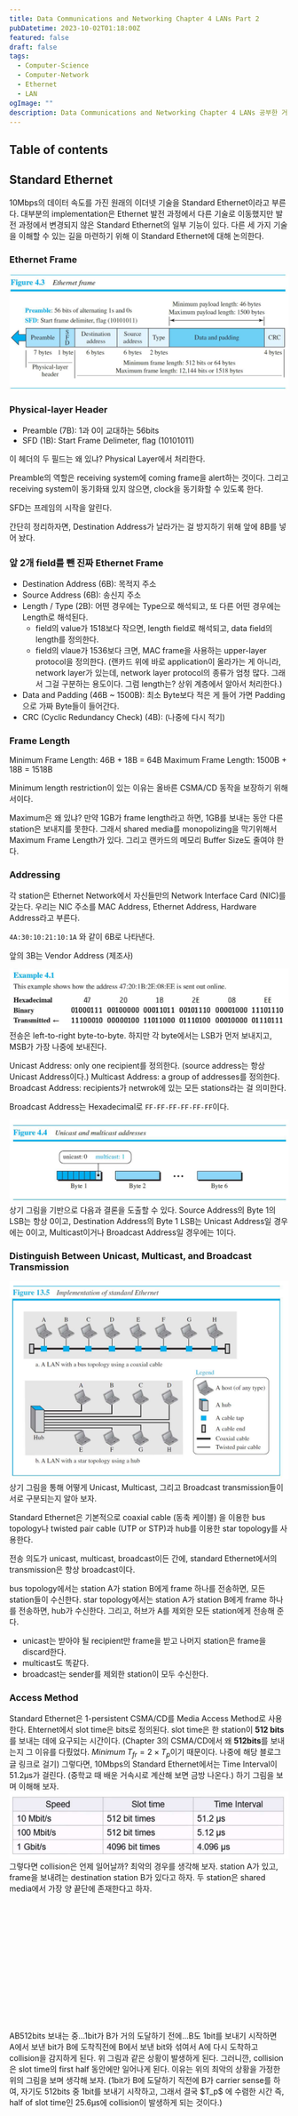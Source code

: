 ```yaml
---
title: Data Communications and Networking Chapter 4 LANs Part 2
pubDatetime: 2023-10-02T01:18:00Z
featured: false
draft: false
tags:
  - Computer-Science
  - Computer-Network
  - Ethernet
  - LAN
ogImage: ""
description: Data Communications and Networking Chapter 4 LANs 공부한 거 정리
---
```


## Table of contents

## Standard Ethernet

10Mbps의 데이터 속도를 가진 원래의 이더넷 기술을 Standard Ethernet이라고 부른다.
대부분의 implementation은 Ethernet 발전 과정에서 다른 기술로 이동했지만 발전 과정에서 변경되지 않은 Standard Ethernet의 일부 기능이 있다.
다른 세 가지 기술을 이해할 수 있는 길을 마련하기 위해 이 Standard Ethernet에 대해 논의한다.

### Ethernet Frame

![](/src/assets/image/data-communications-and-networking-chapter-4-lans-part2-1696177248832.jpeg)

### Physical-layer Header

- Preamble (7B): 1과 0이 교대하는 56bits
- SFD (1B): Start Frame Delimeter, flag (10101011)

이 헤더의 두 필드는 왜 있냐? Physical Layer에서 처리한다.

Preamble의 역할은 receiving system에 coming frame을 alert하는 것이다. 그리고 receiving system이 동기화돼 있지 않으면, clock을 동기화할 수 있도록 한다.

SFD는 프레임의 시작을 알린다.

간단히 정리하자면, Destination Address가 날라가는 걸 방지하기 위해 앞에 8B를 넣어 놨다.

### 앞 2개 field를 뺀 진짜 Ethernet Frame

- Destination Address (6B): 목적지 주소
- Source Address (6B): 송신지 주소
- Length / Type (2B): 어떤 경우에는 Type으로 해석되고, 또 다른 어떤 경우에는 Length로 해석된다.
  - field의 value가 1518보다 작으면, length field로 해석되고, data field의 length를 정의한다.
  - field의 vlaue가 1536보다 크면, MAC frame을 사용하는 upper-layer protocol을 정의한다. (랜카드 위에 바로 application이 올라가는 게 아니라, network layer가 있는데, network layer protocol의 종류가 엄청 많다. 그래서 그걸 구분하는 용도이다. 그럼 length는? 상위 계층에서 알아서 처리한다.)
- Data and Padding (46B ~ 1500B): 최소 Byte보다 적은 게 들어 가면 Padding으로 가짜 Byte들이 들어간다.
- CRC (Cyclic Redundancy Check) (4B): (나중에 다시 적기)

### Frame Length

Minimum Frame Length: 46B + 18B = 64B
Maximum Frame Length: 1500B + 18B = 1518B

Minimum length restriction이 있는 이유는 올바른 CSMA/CD 동작을 보장하기 위해서이다.

Maximum은 왜 있냐? 만약 1GB가 frame length라고 하면, 1GB를 보내는 동안 다른 station은 보내지를 못한다.
그래서 shared media를 monopolizing을 막기위해서 Maximum Frame Length가 있다.
그리고 랜카드의 메모리 Buffer Size도 줄여야 한다.

### Addressing

각 station은 Ethernet Network에서 자신들만의 Network Interface Card (NIC)를 갖는다.
우리는 NIC 주소를 MAC Address, Ethernet Address, Hardware Address라고 부른다.

`4A:30:10:21:10:1A` 와 같이 6B로 나타낸다.

앞의 3B는 Vendor Address (제조사)

![](/src/assets/image/data-communications-and-networking-chapter-4-lans-part2-1696220119713.jpeg)
전송은 left-to-right byte-to-byte. 하지만 각 byte에서는 LSB가 먼저 보내지고, MSB가 가장 나중에 보내진다.

Unicast Address: only one recipient를 정의한다. (source address는 항상 Unicast Address이다.)
Multicast Address: a group of addresses를 정의한다.
Broadcast Address: recipients가 netwrok에 있는 모든 stations라는 걸 의미한다.

Broadcast Address는 Hexadecimal로 `FF-FF-FF-FF-FF-FF`이다.

![](/src/assets/image/data-communications-and-networking-chapter-4-lans-part2-1696223467557.jpeg)
상기 그림을 기반으로 다음과 결론을 도출할 수 있다.
Source Address의 Byte 1의 LSB는 항상 0이고, Destination Address의 Byte 1 LSB는 Unicast Address일 경우에는 0이고, Multicast이거나 Broadcast Address일 경우에는 1이다.

### Distinguish Between Unicast, Multicast, and Broadcast Transmission

![](/src/assets/image/data-communications-and-networking-chapter-4-lans-part2-1696223903316.jpeg)
상기 그림을 통해 어떻게 Unicast, Multicast, 그리고 Broadcast transmission들이 서로 구분되는지 알아 보자.

Standard Ethernet은 기본적으로 coaxial cable (동축 케이블) 을 이용한 bus topology나 twisted pair cable (UTP or STP)과 hub를 이용한 star topology를 사용한다.

전송 의도가 unicast, multicast, broadcast이든 간에, standard Ethernet에서의 transmission은 항상 broadcast이다.

bus topology에서는 station A가 station B에게 frame 하나를 전송하면, 모든 station들이 수신한다.
star topology에서는 station A가 station B에게 frame 하나를 전송하면, hub가 수신한다.
그리고, 허브가 A를 제외한 모든 station에게 전송해 준다.

- unicast는 받아야 될 recipient만 frame을 받고 나머지 station은 frame을 discard한다.
- multicast도 똑같다.
- broadcast는 sender를 제외한 station이 모두 수신한다.

### Access Method

Standard Ethernet은 1-persistent CSMA/CD를 Media Access Method로 사용한다.
Ehternet에서 slot time은 bits로 정의된다.
slot time은 한 station이 **512 bits**를 보내는 데에 요구되는 시간이다. (Chapter 3의 CSMA/CD에서 왜 **512bits**를 보내는지 그 이유를 다뤘었다. $Minimum\;T_{fr}=2 \times T_p$이기 때문이다. 나중에 해당 블로그 글 링크로 걸기)
그렇다면, 10Mbps의 Standard Ethernet에서는 Time Interval이 51.2μs가 걸린다. (중학교 때 배운 거속시로 계산해 보면 금방 나온다.)
하기 그림을 보며 이해해 보자.
![](/src/assets/image/data-communications-and-networking-chapter-4-lans-part2-1696230966046.jpeg)
그렇다면 collision은 언제 일어날까?
최악의 경우를 생각해 보자.
station A가 있고, frame을 보내려는 destination station B가 있다고 하자.
두 station은 shared media에서 가장 양 끝단에 존재한다고 하자.
<svg version="1.1" xmlns="http://www.w3.org/2000/svg" viewBox="0 0 880.529804218703 397.903763069968" width="880.529804218703" height="397.903763069968">

  <!-- svg-source:excalidraw -->

  <defs>
    <style class="style-fonts">
      @font-face {
        font-family: "Virgil";
        src: url("https://excalidraw.com/Virgil.woff2");
      }
      @font-face {
        font-family: "Cascadia";
        src: url("https://excalidraw.com/Cascadia.woff2");
      }
    </style>
    
  </defs>
  <rect x="0" y="0" width="880.529804218703" height="397.903763069968" fill="#ffffff"></rect><g stroke-linecap="round" transform="translate(80.3967444550641 116.2195316642393) rotate(0 65.32817885429944 65.32817885429944)"><path d="M32 0 M32 0 C55.98 -1.58, 82.93 -1.92, 98.66 0 M32 0 C49.41 0.16, 68.92 -0.13, 98.66 0 M98.66 0 C121.64 1.07, 129.38 11.16, 130.66 32 M98.66 0 C118.96 -1.15, 131.03 11.34, 130.66 32 M130.66 32 C132.76 48.35, 131.05 66.49, 130.66 98.66 M130.66 32 C131.35 56.21, 130.06 80.65, 130.66 98.66 M130.66 98.66 C130.52 120.18, 121.42 129.97, 98.66 130.66 M130.66 98.66 C132.52 119.46, 121.53 128.79, 98.66 130.66 M98.66 130.66 C77.38 132.39, 51.26 129.62, 32 130.66 M98.66 130.66 C76.51 130.94, 52.54 130.86, 32 130.66 M32 130.66 C10.67 132.57, 1 120.74, 0 98.66 M32 130.66 C9.19 132.45, 0.21 120.68, 0 98.66 M0 98.66 C0.46 78.46, -1.7 60.41, 0 32 M0 98.66 C0.87 83.02, -0.35 68.56, 0 32 M0 32 C1.43 11.37, 9.36 -0.79, 32 0 M0 32 C-0.19 11.99, 11.52 -1.39, 32 0" stroke="#1e1e1e" stroke-width="1" fill="none"></path></g><g transform="translate(140.72492330936353 169.54771051853874) rotate(0 5 12)"><text x="5" y="0" font-family="LocalFont, Segoe UI Emoji" font-size="20px" fill="#1e1e1e" text-anchor="middle" style="white-space: pre;" direction="ltr" dominant-baseline="text-before-edge">A</text></g><g stroke-linecap="round" transform="translate(739.8734465101041 127.48301077704951) rotate(0 65.32817885429944 65.32817885429944)"><path d="M32 0 M32 0 C50.07 1.46, 69.76 0.36, 98.66 0 M32 0 C51.43 0.79, 72.18 -0.44, 98.66 0 M98.66 0 C120.78 1.1, 132.32 10.71, 130.66 32 M98.66 0 C119.04 1.62, 128.67 11, 130.66 32 M130.66 32 C131.59 57.24, 131.05 84.11, 130.66 98.66 M130.66 32 C129.9 50.89, 129.81 67.55, 130.66 98.66 M130.66 98.66 C128.71 119.17, 120.4 132.38, 98.66 130.66 M130.66 98.66 C132.01 122, 121.93 129.35, 98.66 130.66 M98.66 130.66 C72.66 129.14, 48.26 132.05, 32 130.66 M98.66 130.66 C78.67 131.52, 58.58 130.51, 32 130.66 M32 130.66 C11.52 129.2, 1.77 121.04, 0 98.66 M32 130.66 C11.45 130.59, -2.28 120.64, 0 98.66 M0 98.66 C-0.27 76.39, -1.79 52.32, 0 32 M0 98.66 C-0.32 77.02, -0.55 53.86, 0 32 M0 32 C1.28 11.1, 11.44 -1.79, 32 0 M0 32 C2.15 11.64, 9.38 0.83, 32 0" stroke="#1e1e1e" stroke-width="1" fill="none"></path></g><g transform="translate(800.2016253644036 180.81118963134895) rotate(0 5 12)"><text x="5" y="0" font-family="LocalFont, Segoe UI Emoji" font-size="20px" fill="#1e1e1e" text-anchor="middle" style="white-space: pre;" direction="ltr" dominant-baseline="text-before-edge">B</text></g><g stroke-linecap="round"><g transform="translate(211.61627611930345 195.62705940955158) rotate(0 262.82064081726287 0.278589320376625)"><path d="M-1.04 -0.29 C86.25 -0.06, 436.88 0.45, 524.48 0.91 M0.61 -1.48 C88.2 -1.08, 438.96 1.7, 526.68 2.04" stroke="#1e1e1e" stroke-width="1" fill="none"></path></g></g><mask></mask><g stroke-linecap="round" transform="translate(10 10) rotate(0 147.8331633556345 50)"><path d="M25 0 M25 0 C120.57 2.2, 216.04 0.22, 270.67 0 M25 0 C101.76 -1.33, 178.11 -1.67, 270.67 0 M270.67 0 C285.92 -1.69, 297.54 6.52, 295.67 25 M270.67 0 C288.63 -1.37, 297.51 10.32, 295.67 25 M295.67 25 C293.3 43.14, 296.86 62.07, 295.67 75 M295.67 25 C295.19 35.11, 295.65 46.85, 295.67 75 M295.67 75 C295.43 90.14, 285.37 102, 270.67 100 M295.67 75 C294.32 90.3, 286.48 99.4, 270.67 100 M270.67 100 C180.14 99.45, 91.94 101.41, 25 100 M270.67 100 C220.49 100.19, 172.29 100.84, 25 100 M25 100 C7 100.59, 1.94 91.61, 0 75 M25 100 C6.68 98.25, 0.32 92.82, 0 75 M0 75 C-0.33 58.51, -1.48 44.39, 0 25 M0 75 C0.13 57.41, 0.56 41.73, 0 25 M0 25 C-0.97 6.82, 8.06 1.31, 25 0 M0 25 C-0.97 8.67, 6.52 -0.3, 25 0" stroke="#1e1e1e" stroke-width="1" fill="none"></path></g><g transform="translate(57.8331633556345 48) rotate(0 100 12)"><text x="100" y="0" font-family="LocalFont, Segoe UI Emoji" font-size="20px" fill="#1e1e1e" text-anchor="middle" style="white-space: pre;" direction="ltr" dominant-baseline="text-before-edge">512bits 보내는 중...</text></g><g stroke-linecap="round"><g transform="translate(220.06388545391127 179.8581886516174) rotate(0 254.41501202340757 -1.530123538564041)"><path d="M-1.16 -0.49 C83.65 -0.75, 422.72 -0.87, 507.71 -0.88 M0.43 -1.79 C85.72 -2.45, 425.37 -2.49, 509.99 -2.57" stroke="#1e1e1e" stroke-width="1" fill="none"></path></g><g transform="translate(220.06388545391127 179.8581886516174) rotate(0 254.41501202340757 -1.530123538564041)"><path d="M480.99 6.32 C488.86 6.29, 495.15 2.3, 509.3 -3.51 M481.85 6.78 C489.28 4.51, 497.24 1.79, 510.57 -2.77" stroke="#1e1e1e" stroke-width="1" fill="none"></path></g><g transform="translate(220.06388545391127 179.8581886516174) rotate(0 254.41501202340757 -1.530123538564041)"><path d="M480.98 -14.2 C488.97 -10.04, 495.27 -9.84, 509.3 -3.51 M481.83 -13.74 C489.28 -10.24, 497.24 -7.18, 510.57 -2.77" stroke="#1e1e1e" stroke-width="1" fill="none"></path></g></g><mask></mask><g transform="translate(251.60162696977994 142.420141978579) rotate(0 160 12)"><text x="0" y="0" font-family="LocalFont, Segoe UI Emoji" font-size="20px" fill="#1e1e1e" text-anchor="start" style="white-space: pre;" direction="ltr" dominant-baseline="text-before-edge">1bit가 B가 거의 도달하기 전에...</text></g><g stroke-linecap="round"><g transform="translate(730.2994892642156 226.0384530141394) rotate(0 -254.65303044647447 -1.961345811072917)"><path d="M0.42 0.54 C-84.51 -0.34, -423.79 -3.69, -508.89 -4.46 M-0.82 -0.23 C-85.95 -1.06, -425.23 -3.01, -509.72 -3.49" stroke="#1e1e1e" stroke-width="1" fill="none"></path></g><g transform="translate(730.2994892642156 226.0384530141394) rotate(0 -254.65303044647447 -1.961345811072917)"><path d="M-480.58 -13.22 C-493.26 -11.64, -502.64 -6.53, -509.06 -2.64 M-480.72 -13.9 C-487.99 -11.9, -492.46 -9.05, -510.11 -2.5" stroke="#1e1e1e" stroke-width="1" fill="none"></path></g><g transform="translate(730.2994892642156 226.0384530141394) rotate(0 -254.65303044647447 -1.961345811072917)"><path d="M-480.7 7.3 C-493.47 1.58, -502.81 -0.61, -509.06 -2.64 M-480.84 6.63 C-488 4.35, -492.44 2.93, -510.11 -2.5" stroke="#1e1e1e" stroke-width="1" fill="none"></path></g></g><mask></mask><g transform="translate(297.2187173766614 238.7228883931066) rotate(0 130 12)"><text x="0" y="0" font-family="LocalFont, Segoe UI Emoji" font-size="20px" fill="#1e1e1e" text-anchor="start" style="white-space: pre;" direction="ltr" dominant-baseline="text-before-edge">B도 1bit를 보내기 시작하면</text></g><g transform="translate(211.05310216366303 315.903763069968) rotate(0 205 36)"><text x="0" y="0" font-family="LocalFont, Segoe UI Emoji" font-size="20px" fill="#1e1e1e" text-anchor="start" style="white-space: pre;" direction="ltr" dominant-baseline="text-before-edge">A에서 보낸 bit가 B에 도착직전에 </text><text x="0" y="24" font-family="LocalFont, Segoe UI Emoji" font-size="20px" fill="#1e1e1e" text-anchor="start" style="white-space: pre;" direction="ltr" dominant-baseline="text-before-edge">B에서 보낸 bit와 섞여서 A에 다시 도착하고</text><text x="0" y="48" font-family="LocalFont, Segoe UI Emoji" font-size="20px" fill="#1e1e1e" text-anchor="start" style="white-space: pre;" direction="ltr" dominant-baseline="text-before-edge">collision을 감지하게 된다.</text></g></svg>
  위 그림과 같은 상황이 발생하게 된다.
  그러니깐, collision은 slot time의 first half 동안에만 일어나게 된다.
  이유는 위의 최악의 상황을 가정한 위의 그림을 보며 생각해 보자. (1bit가 B에 도달하기 직전에 B가 carrier sense를 하여, 자기도 512bits 중 1bit를 보내기 시작하고, 그래서 결국 $T_p$ 에 수렴한 시간 즉, half of slot time인 25.6μs에 collision이 발생하게 되는 것이다.)
